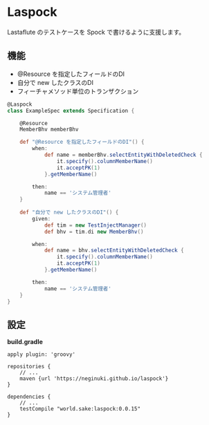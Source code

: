 Laspock
=========

Lastaflute のテストケースを Spock で書けるように支援します。

## 機能

- @Resource を指定したフィールドのDI
- 自分で new したクラスのDI
- フィーチャメソッド単位のトランザクション

```groovy
@Laspock
class ExampleSpec extends Specification {

    @Resource
    MemberBhv memberBhv

    def "@Resource を指定したフィールドのDI"() {
        when:
            def name = memberBhv.selectEntityWithDeletedCheck {
                it.specify().columnMemberName()
                it.acceptPK(1)
            }.getMemberName()

        then:
            name == 'システム管理者'
    }
    
    def "自分で new したクラスのDI"() {
        given:
            def tim = new TestInjectManager()
            def bhv = tim.di new MemberBhv()

        when:
            def name = bhv.selectEntityWithDeletedCheck {
                it.specify().columnMemberName()
                it.acceptPK(1)
            }.getMemberName()

        then:
            name == 'システム管理者'
    }
}
```

## 設定

**build.gradle**
```
apply plugin: 'groovy'

repositories {
    // ...
    maven {url 'https://neginuki.github.io/laspock'}
}

dependencies {
    // ...
    testCompile "world.sake:laspock:0.0.15"
}
```
